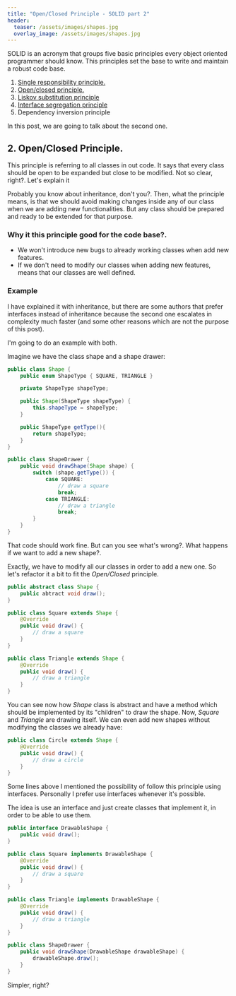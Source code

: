 ```yaml
---
title: "Open/Closed Principle - SOLID part 2"
header:
  teaser: /assets/images/shapes.jpg
  overlay_image: /assets/images/shapes.jpg
---
```


SOLID is an acronym that groups five basic principles every object oriented programmer should know. This principles set the base to write and maintain a robust code base.

1. [Single responsibility principle.](../SOLID-S/)
2. [Open/closed principle.](../SOLID-O/)
3. [Liskov substitution principle](../SOLID-L/)
4. [Interface segregation principle](../SOLID-I/)
5. Dependency inversion principle

In this post, we are going to talk about the second one.

## 2. Open/Closed Principle.

This principle is referring to all classes in out code. It says that every class should be open to be expanded but close to be modified. Not so clear, right?. Let's explain it

Probably you know about inheritance, don't you?. Then, what the principle means, is that we should avoid making changes inside any of our class when we are adding new functionalities. But any class should be prepared and ready to be extended for that purpose.

### Why it this principle good for the code base?.

- We won't introduce new bugs to already working classes when add new features.
- If we don't need to modify our classes when adding new features, means that our classes are well defined.

### Example

I have explained it with inheritance, but there are some authors that prefer interfaces instead of inheritance because the second one escalates in complexity much faster (and some other reasons which are not the purpose of this post).

I'm going to do an example with both.

Imagine we have the class shape and a shape drawer:

```java
public class Shape {
	public enum ShapeType { SQUARE, TRIANGLE }

	private ShapeType shapeType;

	public Shape(ShapeType shapeType) {
		this.shapeType = shapeType;
	}

	public ShapeType getType(){
        return shapeType;
    }
}
```
```java
public class ShapeDrawer {
	public void drawShape(Shape shape) {
	    switch (shape.getType()) {
	        case SQUARE:
	            // draw a square
	            break;
	        case TRIANGLE:
	            // draw a triangle
	            break;
	    }
	}
}
```

That code should work fine. But can you see what's wrong?. What happens if we want to add a new shape?.

Exactly, we have to modify all our classes in order to add a new one. So let's refactor it a bit to fit the _Open/Closed_ principle.

```java
public abstract class Shape {
	public abtract void draw();
}
```

```java
public class Square extends Shape {
	@Override
	public void draw() {
		// draw a square
	}
}
```

```java
public class Triangle extends Shape {
	@Override
	public void draw() {
		// draw a triangle
	}
}
```

You can see now how _Shape_ class is abstract and have a method which should be implemented by its "children" to draw the shape. Now, _Square_ and _Triangle_ are drawing itself. We can even add new shapes without modifying the classes we already have:

```java
public class Circle extends Shape {
	@Override
	public void draw() {
		// draw a circle
	}
}
```

Some lines above I mentioned the possibility of follow this principle using interfaces. Personally I prefer use interfaces whenever it's possible.

The idea is use an interface and just create classes that implement it, in order to be able to use them.

```java
public interface DrawableShape {
	public void draw();
}
```

```java
public class Square implements DrawableShape {
	@Override
	public void draw() {
		// draw a square
	}
}
```

```java
public class Triangle implements DrawableShape {
	@Override
	public void draw() {
		// draw a triangle
	}
}
```

```java
public class ShapeDrawer {
	public void drawShape(DrawableShape drawableShape) {
	    drawableShape.draw();
	}
}
```

Simpler, right?
